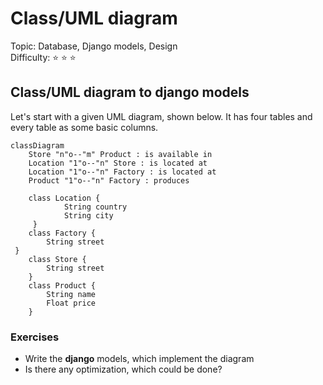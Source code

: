 # Class/UML diagram
Topic: Database, Django models, Design  
Difficulty: :star: :star: :star: 

## Class/UML diagram to django models
Let's start with a given UML diagram, shown below. It has four tables and every table as some basic columns.
```mermaid
classDiagram
    Store "n"o--"m" Product : is available in
    Location "1"o--"n" Store : is located at
    Location "1"o--"n" Factory : is located at
    Product "1"o--"n" Factory : produces
    
    class Location {
            String country
            String city
     }
    class Factory {
        String street
 }
    class Store {
        String street
    }
    class Product {
        String name
        Float price
    }
```

### Exercises

* Write the **django** models, which implement the diagram
* Is there any optimization, which could be done?